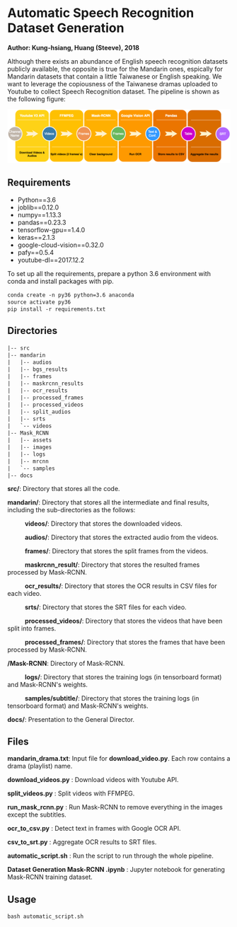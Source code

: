 # Automatic Speech Recognition Dataset Generation

__Author: Kung-hsiang, Huang (Steeve), 2018__

Although there exists an abundance of English speech recognition datasets publicly available, the opposite is true for the Mandarin ones, espically for Mandarin datasets that contain a little Taiwanese or English speaking. We want to leverage the copiousness of the Taiwanese dramas uploaded to Youtube to collect Speech Recognition dataset. The pipeline is shown as the following figure:

![Pipeline](/docs/DataCollectionPipeline.png)

## Requirements

* Python==3.6
* joblib==0.12.0
* numpy==1.13.3
* pandas==0.23.3
* tensorflow-gpu==1.4.0
* keras==2.1.3
* google-cloud-vision==0.32.0
* pafy==0.5.4
* youtube-dl==2017.12.2

To set up all the requirements, prepare a python 3.6 environment with conda and install packages with pip.

```
conda create -n py36 python=3.6 anaconda
source activate py36
pip install -r requirements.txt
```

## Directories

```
|-- src
|-- mandarin
|   |-- audios
|   |-- bgs_results
|   |-- frames
|   |-- maskrcnn_results
|   |-- ocr_results
|   |-- processed_frames
|   |-- processed_videos
|   |-- split_audios
|   |-- srts
|   `-- videos
|-- Mask_RCNN
|   |-- assets
|   |-- images
|   |-- logs
|   |-- mrcnn
|   `-- samples
|-- docs

```

**src/**: Directory that stores all the code.

**mandarin/**: Directory that stores all the intermediate and final results, including the sub-directories as the follows:

&nbsp;&nbsp;&nbsp;&nbsp; &nbsp;&nbsp;&nbsp;&nbsp; **videos/**: Directory that stores the downloaded videos.

&nbsp;&nbsp;&nbsp;&nbsp; &nbsp;&nbsp;&nbsp;&nbsp; **audios/**: Directory that stores the extracted audio from the videos.

&nbsp;&nbsp;&nbsp;&nbsp; &nbsp;&nbsp;&nbsp;&nbsp; **frames/**: Directory that stores the split frames from the videos.

&nbsp;&nbsp;&nbsp;&nbsp; &nbsp;&nbsp;&nbsp;&nbsp; **maskrcnn_result/**: Directory that stores the resulted frames processed by Mask-RCNN.

&nbsp;&nbsp;&nbsp;&nbsp; &nbsp;&nbsp;&nbsp;&nbsp; **ocr_results/**: Directory that stores the OCR results in CSV files for each video.

&nbsp;&nbsp;&nbsp;&nbsp; &nbsp;&nbsp;&nbsp;&nbsp; **srts/**: Directory that stores the SRT files for each video.

&nbsp;&nbsp;&nbsp;&nbsp; &nbsp;&nbsp;&nbsp;&nbsp; **processed_videos/**: Directory that stores the videos that have been split into frames.

&nbsp;&nbsp;&nbsp;&nbsp; &nbsp;&nbsp;&nbsp;&nbsp; **processed_frames/**: Directory that stores the frames that have been processed by Mask-RCNN.


**/Mask-RCNN**: Directory of Mask-RCNN.

&nbsp;&nbsp;&nbsp;&nbsp; &nbsp;&nbsp;&nbsp;&nbsp; **logs/**: Directory that stores the training logs (in tensorboard format) and Mask-RCNN's weights.

&nbsp;&nbsp;&nbsp;&nbsp; &nbsp;&nbsp;&nbsp;&nbsp; **samples/subtitle/**: Directory that stores the training logs (in tensorboard format) and Mask-RCNN's weights.

**docs/**: Presentation to the General Director.

## Files 

**mandarin_drama.txt**: Input file for __download_video.py__. Each row contains a drama (playlist) name.

__download_videos.py__ : Download videos with Youtube API.

__split_videos.py__ : Split videos with  FFMPEG.

__run_mask_rcnn.py__ : Run Mask-RCNN to remove everything in the images except the subtitles.

__ocr_to_csv.py__ : Detect text in frames with Google OCR API.

__csv_to_srt.py__ : Aggregate OCR results to SRT files.

__automatic_script.sh__ : Run the script to run through the whole pipeline.

__Dataset Generation Mask-RCNN .ipynb__ : Jupyter notebook for generating Mask-RCNN training dataset.


## Usage 

```
bash automatic_script.sh

```